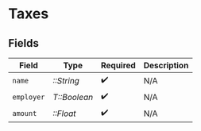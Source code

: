 # Taxes


## Fields

| Field              | Type               | Required           | Description        |
| ------------------ | ------------------ | ------------------ | ------------------ |
| `name`             | *::String*         | :heavy_check_mark: | N/A                |
| `employer`         | *T::Boolean*       | :heavy_check_mark: | N/A                |
| `amount`           | *::Float*          | :heavy_check_mark: | N/A                |